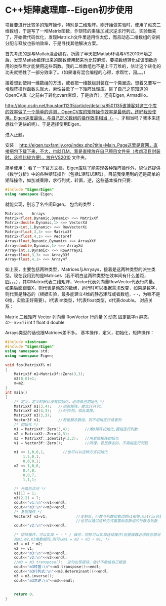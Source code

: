 # C++矩陣處理庫--Eigen初步使用



项目要进行比较多的矩阵操作，特别是二维矩阵。刚开始做实验时，使用了动态二维数组，于是写了一堆Matrix函数，作矩阵的乘除加减求逆求行列式。实验做完了，开始做代码优化，发现Matrix.h文件里适用性太低，而且动态二维数组的空间分配与释放也影响效率，于是寻找其他解决方案。

首先考虑的是与Matlab混合编程，折腾了半天把Matlab环境与VS2010环境之后，发现Matlab编译出来的函数使用起来也比较麻烦，要把数组转化成该函数适用的类型后才能使用这些函数。我的二维数组也不是上千万维的，估计这个转化的功夫就牺牲了一部分效率了。（如果谁有混合编程的心得，求帮忙，囧。。。）

接着想到使用一维数组的方法，或者把一维数组封装在一个类里边。想着又要写一堆矩阵操作函数头就大，索性谷歌了一下矩阵处理库，除了自己之前知道的OpenCV库（之前由于转化cvarr麻烦，于是放弃），还有Eigen, Armadillo。

http://blog.csdn.net/houston11235/article/details/8501135该博客对这三个库的效率做了一个简单的评测，OpenCV库的矩阵操作效率是最低的，还好我没使用。Eigen速度最快，与自己定义数组的操作效率相当（- -，才相当吗？我本来还想找个更快的呢）。于是选择使用Eigen。

进入正题。

安装：
http://eigen.tuxfamily.org/index.php?title=Main_Page这里是官网，直接把包下载下来，不大，也就几M，我是直接放在自己项目文件夹（考虑项目封装时，这样比较方便），放在VS2010 <INCLUDE>文件夹。

简单使用：
看了一下官方文档，Eigen库除了能实现各种矩阵操作外，貌似还提供《数学分析》中的各种矩阵操作（包括L矩阵U矩阵）。目前我使用到的还是简单的矩阵操作，如加减乘除，求行列式，转置，逆，这些基本操作只要:


```cpp
#include "Eigen/Eigen"  
using namespace Eigen;  
```

就能实现，别忘了名空间Eigen。
包含的类型：

```cpp
Matrices	Arrays
Matrix<float,Dynamic,Dynamic> <=> MatrixXf
Matrix<double,Dynamic,1> <=> VectorXd
Matrix<int,1,Dynamic> <=> RowVectorXi
Matrix<float,3,3> <=> Matrix3f
Matrix<float,4,1> <=> Vector4f
Array<float,Dynamic,Dynamic> <=> ArrayXXf
Array<double,Dynamic,1> <=> ArrayXd
Array<int,1,Dynamic> <=> RowArrayXi
Array<float,3,3> <=> Array33f
Array<float,4,1> <=> Array4f
```

如上表，主要包括两种类型，Matrices与Arryays，接着是这两种类型的派生类型。现在我用到的是Matrices（我不明白这两种类型在效率间有什么差距，囧。。。），其中Matrix代表二维矩阵，Vector代表列向量RowVector代表行向量。如果后面跟着X，则代表是动态的数组，运行时可以根据需求改变，如果是数字，则代表是静态的（根据实验，最多能建立4维的静态矩阵或者数组，- -，为嘛不是6维，实验正好需要）。i代表int类型，f代表float类型，d代表double。
对应关系：


<tbody>
<tr>
<td>Matrix</td>
<td>二维矩阵</td>
</tr>
<tr>
<td>Vector</td>
<td>列向量</td>
</tr>
<tr>
<td>RowVector</td>
<td>行向量</td>
</tr>
<tr>
<td>X</td>
<td>动态</td>
</tr>
<tr>
<td>固定数字n</td>
<td>静态，4&gt;=n&gt;=1</td>
</tr>
<tr>
<td>i</td>
<td>int</td>
</tr>
<tr>
<td>f</td>
<td>float</td>
</tr>
<tr>
<td>d</td>
<td>double</td>
</tr>
</tbody>


Arrays类型的话也跟Matrices差不多。
基本操作，定义，初始化，矩阵操作：


```cpp
#include <iostream>  
#include "Eigen/Eigen"  
using namespace std;  
using namespace Eigen;  
  
void foo(MatrixXf& m)  
{  
    Matrix3f m2=Matrix3f::Zero(3,3);  
    m2(0,0)=1;  
    m=m2;  
}  
int main()  
{  
    /* 定义，定义时默认没有初始化，必须自己初始化 */  
    MatrixXf m1(3,4);   //动态矩阵，建立3行4列。  
    MatrixXf m2(4,3);   //4行3列，依此类推。  
    MatrixXf m3(3,3);  
    Vector3f v1;        //若是静态数组，则不用指定行或者列  
    /* 初始化 */  
    m1 = MatrixXf::Zero(3,4);       //用0矩阵初始化,要指定行列数  
    m2 = MatrixXf::Zero(4,3);  
    m3 = MatrixXf::Identity(3,3);   //用单位矩阵初始化  
    v1 = Vector3f::Zero();          //同理，若是静态的，不用指定行列数  
  
    m1 << 1,0,0,1,        //也可以以这种方式初始化  
        1,5,0,1,  
        0,0,9,1;  
    m2 << 1,0,0,  
        0,4,0,  
        0,0,7,  
        1,1,1;  
      
    /* 元素的访问 */  
    v1[1] = 1;  
    m3(2,2) = 7;  
    cout<<"v1:\n"<<v1<<endl;  
    cout<<"m3:\n"<<m3<<endl;  
    /* 复制操作 */  
    VectorXf v2=v1;             //复制后，行数与列数和右边的v1相等,matrix也是一样,  
                                //也可以通过这种方式重置动态数组的行数与列数  
    cout<<"v2:\n"<<v2<<endl;  
  
    /* 矩阵操作，可以实现 + - * / 操作，同样可以实现连续操作(但是维数必须符合情况), 
    如m1,m2,m3维数相同,则可以m1 = m2 + m3 + m1; */  
    m3 = m1 * m2;  
    v2 += v1;  
    cout<<"m3:\n"<<m3<<endl;  
    cout<<"v2:\n"<<v2<<endl;  
    //m3 = m3.transpose();  这句出现错误，估计不能给自己赋值  
    cout<<"m3转置:\n"<<m3.transpose()<<endl;  
    cout<<"m3行列式:\n"<<m3.determinant()<<endl;  
    m3 = m3.inverse();  
    cout<<"m3求逆:\n"<<m3<<endl;  
  
  
    return 0;  
}  
```


